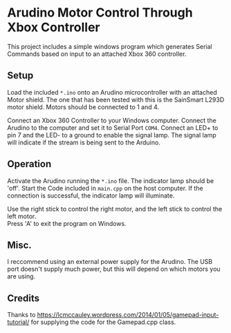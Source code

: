 # Arudino Motor Control Through Xbox Controller
This project includes a simple windows program which generates Serial Commands based on input to an attached Xbox 360 controller.

## Setup
Load the included `*.ino` onto an Arudino microcontroller with an attached Motor shield.  The one that has been tested with this is the SainSmart L293D motor shield.  Motors should be connected to 1 and 4.  

Connect an Xbox 360 Controller to your Windows computer.  Connect the Arudino to the computer and set it to Serial Port `COM4`. Connect an LED+ to pin 7 and the LED- to a ground to enable the signal lamp.  The signal lamp will indicate if the stream is being sent to the Arduino.  

## Operation
Activate the Arudino running the `*.ino` file.  The indicator lamp should be 'off'.  Start the Code included in `main.cpp` on the host computer.  If the connection is successful, the indicator lamp will illuminate.  

Use the right stick to control the right motor, and the left stick to control the left motor.  
Press 'A' to exit the program on Windows.  

## Misc.
I reccommend using an external power supply for the Arudino.  The USB port doesn't supply much power, but this will depend on which motors you are using.  

## Credits
Thanks to https://lcmccauley.wordpress.com/2014/01/05/gamepad-input-tutorial/ for supplying the code for the Gamepad.cpp class.
